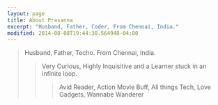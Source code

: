 ```yaml
---
layout: page
title: About Prasanna
excerpt: "Husband, Father, Coder, From Chennai, India."
modified: 2014-08-08T19:44:38.564948-04:00
---
```


> Husband, Father, Techo. From Chennai, India. 
> 
>> Very Curious, Highly Inquisitive and a Learner stuck in an infinite loop.
>> 
>>> Avid Reader, Action Movie Buff, All things Tech, Love Gadgets, Wannabe Wanderer